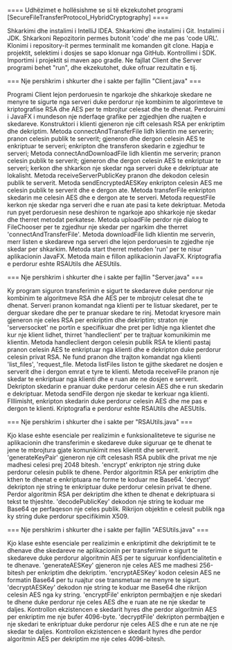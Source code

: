 ==== Udhëzimet e hollësishme se si të ekzekutohet programi [SecureFileTransferProtocol_HybridCryptography] ====

Shkarkimi dhe instalimi i IntelliJ IDEA.
Shkarkimi dhe instalimi i Git.
Instalimi i JDK.
Shkarkoni Repozitorin permes butonit 'code' dhe me pas 'code URL'.
Klonimi i repository-it permes terminalit me komanden git clone.
Hapja e projektit, selektimi i dosjes se sapo klonuar nga GitHub.
Kontrollimi i SDK.
Importimi i projektit si maven apo gradle.
Ne fajllat Client dhe Server programi behet "run", dhe ekzekutohet, duke ofruar rezultatin e tij.


=== Nje pershkrim i shkurter dhe i sakte per fajllin "Client.java" ===

Programi Client lejon perdoruesin te ngarkoje dhe shkarkoje skedare ne menyre te sigurte nga serveri duke perdorur nje kombinim te algorimteve te kriptografise RSA dhe AES per te mbrojtur celesat dhe te dhenat. Perdoruimi i JavaFX i mundeson nje nderfaqe grafike per zgjedhjen dhe ruajten e skedareve.
Konstruktori i klienti gjeneron nje cift celesash RSA per enkriptim dhe dekriptim.
Metoda connectAndTransferFile lidh klientin me serverin; pranon celesin publik te serverit; gjeneron dhe dergon celesin AES te enkriptuar te serveri; enkripton dhe transferon skedarin e zgjedhur te serveri;
Metoda connectAndDownloadFile lidh klientin me serverin; pranon celesin publik te serverit; gjeneron dhe dergon celesin AES te enkriptuar te serveri; kerkon dhe shkarkon nje skedar nga serveri duke e dekriptuar ate lokalisht.
Metoda receiveServerPublicKey pranon dhe dekodon celesin publik te serverit.
Metoda sendEncryptedAESKey enkripton celesin AES me celesin publik te serverit dhe e dergon ate.
Metoda transferFile enkripton skedarin me celesin AES dhe e dergon ate te serveri.
Metoda requestFile kerkon nje skedar nga serveri dhe e ruan ate pasi ta kete dekriptuar.
Metoda run pyet perdoruesin nese deshiron te ngarkoje apo shkarkoje nje skedar dhe therret metodat perkatese.
Metoda uploadFile perdor nje dialog te FileChooser per te zgjedhur nje skedar per ngarkim dhe therret 'connectAndTransferFile'.
Metoda downloadFile lidh klientin me serverin, merr listen e skedareve nga serveri dhe lejon perdoruesin te zgjedhe nje skedar per shkarkim.
Metoda start therret metoden 'run' per te nisur aplikacionin JavaFX.
Metoda main e fillon aplikacionin JavaFX.
Kriptografia e perdorur eshte RSAUtils dhe AESUtils.


=== Nje pershkrim i shkurter dhe i sakte per fajllin "Server.java" ===

Ky program siguron transferimin e sigurt te skedareve duke perdorur nje kombinim te algoritmeve RSA dhe AES per te mbrojutr celesat dhe te dhenat. Serveri pranon komandat nga klienti per te listuar skedaret, per te derguar skedare dhe per te pranuar skedare te rinj.
 Metodat kryesore main gjeneron nje celes RSA per enkriptim dhe dekriptim; straton nje 'serversocket' ne portin e specifikuar dhe pret per lidhje nga klientet dhe kur nje klient lidhet, thirret 'handleclient' per te trajtuar komunikimin me klientin. 
Metoda handleclient dergon celesin publik RSA te klienti pastaj pranon celesin AES te enkriptuar nga klienti dhe e dekripton duke perdorur celesin privat RSA. Ne fund pranon dhe trajton komandat nga klienti 'list_files', 'request_file.
Metoda listFiles liston te gjithe skedaret ne dosjen e serverit dhe i dergon emrat e tyre te klienti.
Metoda receiveFile pranon nje skedar te enkriptuar nga klienti dhe e ruan ate ne dosjen e serverit. Dekripton skedarin e pranuar duke perdorur celesin AES dhe e run skedarin e dekriptuar.
Metoda sendFile dergon nje skedar te kerkuar nga klienti. FIllimisht, enkripton skedarin duke perdorur celesin AES dhe me pas e dergon te klienti.
Kriptografia e perdorur eshte RSAUtils dhe AESUtils.


=== Nje pershkrim i shkurter dhe i sakte per "RSAUtils.java" ===

Kjo klase eshte esenciale per realizimin e funksionaliteteve te sigurise ne aplikacionin dhe transferimin e skedareve duke siguruar qe te dhenat te jene te mbrojtura gjate komunikimit mes klientit dhe serverit.
'generateKeyPair' gjeneron nje cift celesash RSA publik dhe privat me nje madhesi celesi prej 2048 bitesh.
'encrypt' enkripton nje string duke perdorur celesin publik te dhene. Perdor algoritmin RSA per enkriptim dhe kthen te dhenat e enkriptuara ne forme te koduar me Base64.
'decrypt' dekripton nje string te enkriptuar duke perdorur celesin privat te dhene. Perdor algoritmin RSA per dekriptim dhe kthen te dhenat e dekriptuara si tekst te thjeshte.
'decodePublicKey' dekodon nje string te koduar me Base64 qe perfaqeson nje celes publik. Rikrijon objektin e celesit publik nga ky string duke perdorur specifikimin X509.


=== Nje pershkrim i shkurter dhe i sakte per fajllin "AESUtils.java" ===

Kjo klase eshte esenciale per realizimin e enkriptimit dhe dekriptimit te te dhenave dhe skedareve ne aplikacionin per transferimin e sigurt te skedareve duke perdorur algoritmin AES per te siguruar konfidencialitetin e te dhenave.
'generateAESKey' gjeneron nje celes AES me madhesi 256-bitesh per enkriptim dhe dekriptim.
'encryptAESKey' kodon celesin AES ne formatin Base64 per tu ruajtur ose transmetuar ne menyre te sigurt.
'decryptAESKey' dekodon nje string te koduar me Base64 dhe rikrijon celesin AES nga ky string.
'encryptFile' enkripton permbajtjen e nje skedari te dhene duke perdorur nje celes AES dhe e ruan ate ne nje skedar te daljes. Kontrollon ekzistencen e skedarit hyres dhe perdor algoritmin AES per enkriptim me nje bufer 4096-byte.
'decryptFile' dekripton permbajtjen e nje skedari te enkriptuar duke perdorur nje celes AES dhe e run ate ne nje skedar te daljes. Kontrollon ekzistencen e skedarit hyres dhe perdor algoritmin AES per dekriptim me nje celes 4096-bitesh.
